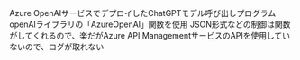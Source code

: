 Azure OpenAIサービスでデプロイしたChatGPTモデル呼び出しプログラム
openAIライブラリの「AzureOpenAI」関数を使用
JSON形式などの制御は関数がしてくれるので、楽だがAzure API ManagementサービスのAPIを使用していないので、ログが取れない
